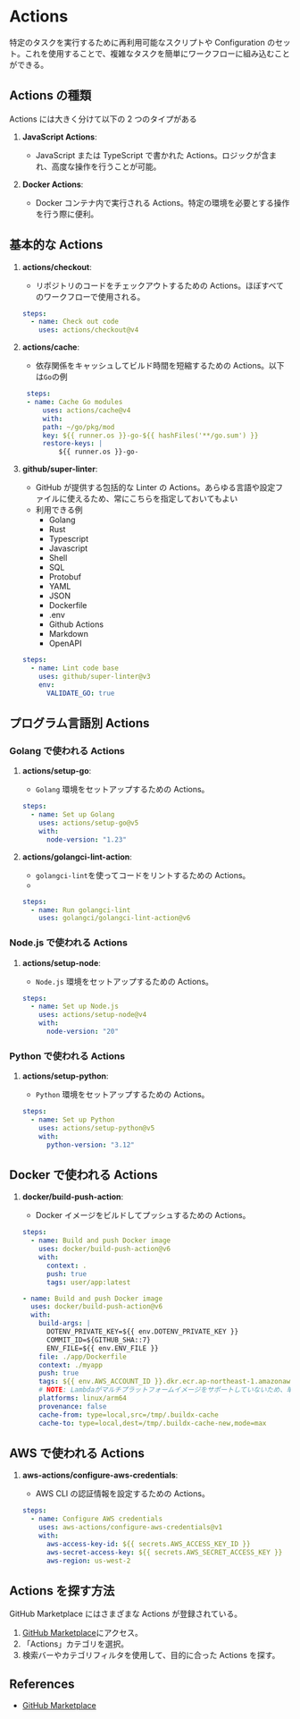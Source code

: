 # Actions

特定のタスクを実行するために再利用可能なスクリプトや Configuration のセット。これを使用することで、複雑なタスクを簡単にワークフローに組み込むことができる。

## Actions の種類

Actions には大きく分けて以下の 2 つのタイプがある

1. **JavaScript Actions**:

   - JavaScript または TypeScript で書かれた Actions。ロジックが含まれ、高度な操作を行うことが可能。

2. **Docker Actions**:
   - Docker コンテナ内で実行される Actions。特定の環境を必要とする操作を行う際に便利。

## 基本的な Actions

1. **actions/checkout**:

   - リポジトリのコードをチェックアウトするための Actions。ほぼすべてのワークフローで使用される。

   ```yaml
   steps:
     - name: Check out code
       uses: actions/checkout@v4
   ```

2. **actions/cache**:

   - 依存関係をキャッシュしてビルド時間を短縮するための Actions。以下は`Go`の例

   ```yaml
    steps:
    - name: Cache Go modules
        uses: actions/cache@v4
        with:
        path: ~/go/pkg/mod
        key: ${{ runner.os }}-go-${{ hashFiles('**/go.sum') }}
        restore-keys: |
            ${{ runner.os }}-go-
   ```

3. **github/super-linter**:

   - GitHub が提供する包括的な Linter の Actions。あらゆる言語や設定ファイルに使えるため、常にこちらを指定しておいてもよい
   - 利用できる例
     - Golang
     - Rust
     - Typescript
     - Javascript
     - Shell
     - SQL
     - Protobuf
     - YAML
     - JSON
     - Dockerfile
     - .env
     - Github Actions
     - Markdown
     - OpenAPI

   ```yaml
   steps:
     - name: Lint code base
       uses: github/super-linter@v3
       env:
         VALIDATE_GO: true
   ```

## プログラム言語別 Actions

### Golang で使われる Actions

1. **actions/setup-go**:

   - `Golang` 環境をセットアップするための Actions。

   ```yaml
   steps:
     - name: Set up Golang
       uses: actions/setup-go@v5
       with:
         node-version: "1.23"
   ```

2. **actions/golangci-lint-action**:

   - `golangci-lint`を使ってコードをリントするための Actions。
   -

   ```yaml
   steps:
     - name: Run golangci-lint
       uses: golangci/golangci-lint-action@v6
   ```

### Node.js で使われる Actions

1. **actions/setup-node**:

   - `Node.js` 環境をセットアップするための Actions。

   ```yaml
   steps:
     - name: Set up Node.js
       uses: actions/setup-node@v4
       with:
         node-version: "20"
   ```

### Python で使われる Actions

1. **actions/setup-python**:

   - `Python` 環境をセットアップするための Actions。

   ```yaml
   steps:
     - name: Set up Python
       uses: actions/setup-python@v5
       with:
         python-version: "3.12"
   ```

## Docker で使われる Actions

1. **docker/build-push-action**:

   - Docker イメージをビルドしてプッシュするための Actions。

   ```yaml
   steps:
     - name: Build and push Docker image
       uses: docker/build-push-action@v6
       with:
         context: .
         push: true
         tags: user/app:latest
   ```

   ```yaml
   - name: Build and push Docker image
     uses: docker/build-push-action@v6
     with:
       build-args: |
         DOTENV_PRIVATE_KEY=${{ env.DOTENV_PRIVATE_KEY }}
         COMMIT_ID=${GITHUB_SHA::7}
         ENV_FILE=${{ env.ENV_FILE }}
       file: ./app/Dockerfile
       context: ./myapp
       push: true
       tags: ${{ env.AWS_ACCOUNT_ID }}.dkr.ecr.ap-northeast-1.amazonaws.com/${{ env.ECR_REPOSITORY_NAME }}:${{ env.ECR_IMAGE_TAG }}
       # NOTE: Lambdaがマルチプラットフォームイメージをサポートしていないため、単一のplatformを指定し、provenanceを無効にする
       platforms: linux/arm64
       provenance: false
       cache-from: type=local,src=/tmp/.buildx-cache
       cache-to: type=local,dest=/tmp/.buildx-cache-new,mode=max
   ```

## AWS で使われる Actions

1. **aws-actions/configure-aws-credentials**:

   - AWS CLI の認証情報を設定するための Actions。

   ```yaml
   steps:
     - name: Configure AWS credentials
       uses: aws-actions/configure-aws-credentials@v1
       with:
         aws-access-key-id: ${{ secrets.AWS_ACCESS_KEY_ID }}
         aws-secret-access-key: ${{ secrets.AWS_SECRET_ACCESS_KEY }}
         aws-region: us-west-2
   ```

## Actions を探す方法

GitHub Marketplace にはさまざまな Actions が登録されている。

1. [GitHub Marketplace](https://github.com/marketplace/actions)にアクセス。
2. 「Actions」カテゴリを選択。
3. 検索バーやカテゴリフィルタを使用して、目的に合った Actions を探す。

## References

- [GitHub Marketplace](https://github.com/marketplace/actions)
